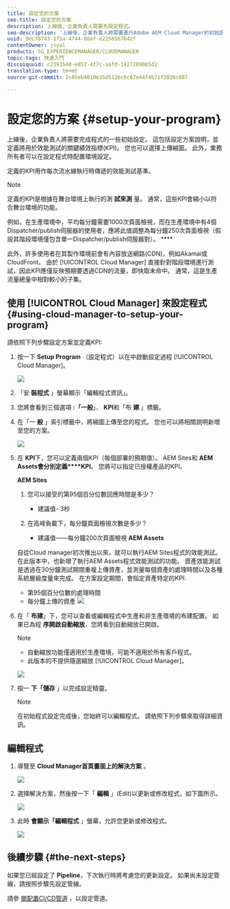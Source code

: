 ```yaml
---
title: 設定您的方案
seo-title: 設定您的方案
description: 上線後，企業負責人需要先設定程式。
seo-description: '上線後，企業負責人將需要進行Adobe AEM Cloud Manager的初始設定。 這包括設定方案說明，以及定義將用於效能測試的KPI。 '
uuid: 9ecf8743-1f5a-4744-86af-e2256567642f
contentOwner: jsyal
products: SG_EXPERIENCEMANAGER/CLOUDMANAGER
topic-tags: 快速入門
discoiquuid: c2393540-e852-4f7c-aafd-1427209065d2
translation-type: tm+mt
source-git-commit: 2c05eb4610e35d5126c6c67e44f4b71f3026c887

---
```



# 設定您的方案 {#setup-your-program}

上線後，企業負責人將需要完成程式的一些初始設定。 這包括設定方案說明，並定義將用於效能測試的關鍵績效指標(KPI)。 您也可以選擇上傳縮圖。 此外，業務所有者可以在設定程式時配置環境設定。

定義的KPI用作每次流水線執行時傳遞的效能測試基準。

>[!NOTE]
>
>定義的KPI是根據在舞台環境上執行的測 **試來測** 量。 通常，這些KPI會縮小以符合舞台環境的功能。
>
>例如，在生產環境中，平均每分鐘需要1000次頁面檢視，而在生產環境中有4個Dispatcher/publish伺服器的使用者，應將此值調整為每分鐘250次頁面檢視（假設其階段環境僅包含單一Dispatcher/publish伺服器對）。 ****
>
>此外，許多使用者在其製作環境前會有內容放送網路(CDN)，例如Akamai或CloudFront。 由於 [!UICONTROL Cloud Manager] 直接針對階段環境進行測試，因此KPI應僅反映預期要透過CDN的流量，即快取未命中。 通常，這是生產流量總量中相對較小的子集。

## 使用 [!UICONTROL Cloud Manager] 來設定程式 {#using-cloud-manager-to-setup-your-program}

請依照下列步驟設定方案並定義KPI:

1. 按一下 **Setup Program** （設定程式）以在中啟動設定過程 [!UICONTROL Cloud Manager]。

   ![](assets/SetUpProgram1.png)

1. 「安 **裝程式** 」螢幕顯示「編輯程式資訊」。

1. 您將會看到三個選項 **:「一般**」、 **KPI**&#x200B;和「布 **建** 」標籤。

1. 在「一 **般** 」索引標籤中，將縮圖上傳至您的程式。 您也可以將相關說明新增至您的方案。

   ![](assets/Setup_Program-General.png)

1. 在 **KPI**&#x200B;下，您可以定義兩個KPI（每個部署的預期值）。 AEM Sites和 **AEM Assets會分別定義****KPI**。 您將可以指定已授權產品的KPI。

   **AEM Sites**

   1. 您可以接受的第95個百分位數回應時間是多少？

      * 建議值- 3秒
   1. 在高峰負載下，每分鐘頁面檢視次數是多少？

      * 建議值——每分鐘200次頁面檢視
   **AEM Assets**

   自從Cloud manager初次推出以來，就可以執行AEM Sites程式的效能測試。 在此版本中，也新增了執行AEM Assets程式效能測試的功能。 資產效能測試是透過在30分鐘測試期間重複上傳資產，並測量每個資產的處理時間以及各種系統層級度量來完成。
在方案設定期間，會指定資產特定的KPI:

   * 第95個百分位數的處理時間
   * 每分鐘上傳的資產
   ![](assets/Setup_Program-KPIs.png)

1. 在「 **布建**」下，您可以查看或編輯程式中生產和非生產環境的布建配置。 如果已為程 **序開啟自動縮放**，您將看到自動縮放已開啟。

   >[!NOTE]
   >
   >* 自動縮放功能僅適用於生產環境，可能不適用於所有客戶程式。
   >* 此版本的不提供隨選縮放 [!UICONTROL Cloud Manager]。


   ![](assets/Setup_Program-Provisioning.png)

1. 按一 **下「儲存** 」以完成設定精靈。

   >[!NOTE]
   >
   >在初始程式設定完成後，您始終可以編輯程式。 請依照下列步驟來取得詳細資訊。

## 編輯程式

1. 導覽至 **Cloud Manager首頁畫面上的解決方案** 。

   ![](assets/SetUpProgram5.png)

1. 選擇解決方案，然後按一下「 **編輯** 」(Edit)以更新或修改程式，如下圖所示。

   ![](assets/SetUpProgram6.png)

1. 此時 **會顯示「編輯程式** 」螢幕，允許您更新或修改程式。

   ![](assets/Editing_Program-screen3.png)

## 後續步驟 {#the-next-steps}

如果您已經設定了 **Pipeline**，下次執行時將考慮您的更新設定。 如果尚未設定管線，請按照步驟先設定管線。

請參 [閱配置CI/CD管道](https://helpx.adobe.com/experience-manager/cloud-manager/using/configuring-pipeline.html) ，以設定管道。
